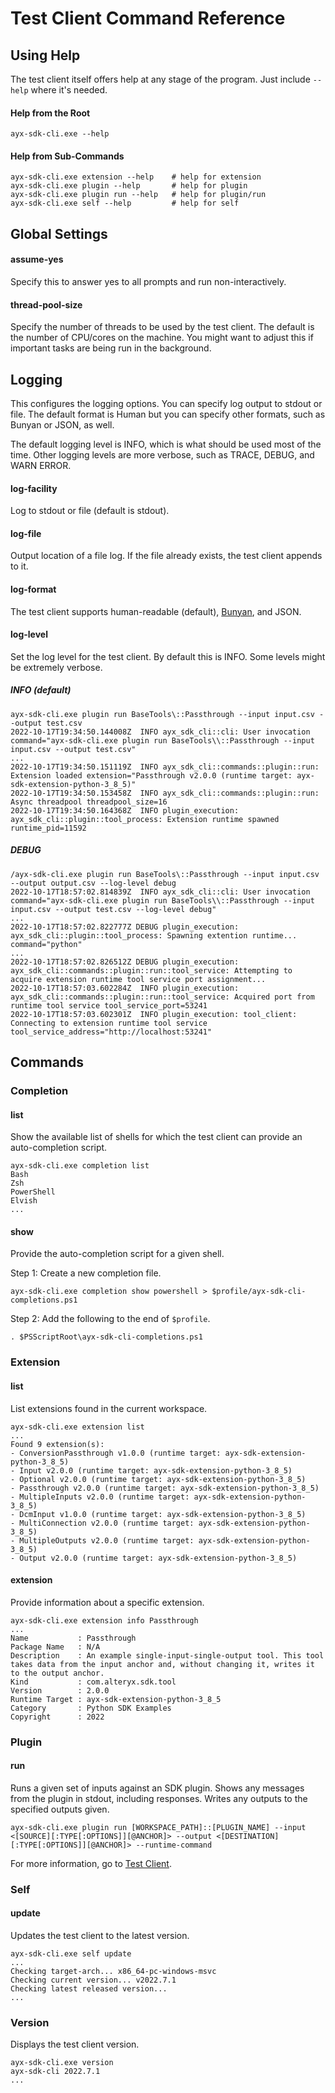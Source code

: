 # Test Client Command Reference

## Using Help

The test client itself offers help at any stage of the program. Just
include `--help` where it\'s needed.

#### Help from the Root

`ayx-sdk-cli.exe --help`

#### Help from Sub-Commands

    ayx-sdk-cli.exe extension --help    # help for extension
    ayx-sdk-cli.exe plugin --help       # help for plugin
    ayx-sdk-cli.exe plugin run --help   # help for plugin/run
    ayx-sdk-cli.exe self --help         # help for self

## Global Settings

#### assume-yes

Specify this to answer yes to all prompts and run non-interactively.

#### thread-pool-size

Specify the number of threads to be used by the test client. The default
is the number of CPU/cores on the machine. You might want to adjust this
if important tasks are being run in the background.

## Logging

This configures the logging options. You can specify log output to
stdout or file. The default format is Human but you can specify other
formats, such as Bunyan or JSON, as well.

The default logging level is INFO, which is what should be used most of
the time. Other logging levels are more verbose, such as TRACE, DEBUG,
and WARN ERROR.

#### log-facility

Log to stdout or file (default is stdout).

#### log-file

Output location of a file log. If the file already exists, the test
client appends to it.

#### log-format

The test client supports human-readable (default),
[Bunyan](https://github.com/trentm/node-bunyan), and JSON.

#### log-level

Set the log level for the test client. By default this is INFO. Some
levels might be extremely verbose.

##### INFO (default)
    ayx-sdk-cli.exe plugin run BaseTools\::Passthrough --input input.csv --output test.csv
    2022-10-17T19:34:50.144008Z  INFO ayx_sdk_cli::cli: User invocation command="ayx-sdk-cli.exe plugin run BaseTools\\::Passthrough --input input.csv --output test.csv"
    ...
    2022-10-17T19:34:50.151119Z  INFO ayx_sdk_cli::commands::plugin::run: Extension loaded extension="Passthrough v2.0.0 (runtime target: ayx-sdk-extension-python-3_8_5)"
    2022-10-17T19:34:50.153458Z  INFO ayx_sdk_cli::commands::plugin::run: Async threadpool threadpool_size=16
    2022-10-17T19:34:50.164368Z  INFO plugin_execution: ayx_sdk_cli::plugin::tool_process: Extension runtime spawned runtime_pid=11592

##### DEBUG
    /ayx-sdk-cli.exe plugin run BaseTools\::Passthrough --input input.csv --output output.csv --log-level debug
    2022-10-17T18:57:02.814839Z  INFO ayx_sdk_cli::cli: User invocation command="ayx-sdk-cli.exe plugin run BaseTools\\::Passthrough --input input.csv --output test.csv --log-level debug"
    ...
    2022-10-17T18:57:02.822777Z DEBUG plugin_execution: ayx_sdk_cli::plugin::tool_process: Spawning extention runtime... command="python"
    ...
    2022-10-17T18:57:02.826512Z DEBUG plugin_execution: ayx_sdk_cli::commands::plugin::run::tool_service: Attempting to acquire extension runtime tool service port assignment...
    2022-10-17T18:57:03.602284Z  INFO plugin_execution: ayx_sdk_cli::commands::plugin::run::tool_service: Acquired port from runtime tool service tool_service_port=53241
    2022-10-17T18:57:03.602301Z  INFO plugin_execution: tool_client: Connecting to extension runtime tool service tool_service_address="http://localhost:53241"


## Commands

### Completion

#### list

Show the available list of shells for which the test client can provide
an auto-completion script.

    ayx-sdk-cli.exe completion list
    Bash
    Zsh
    PowerShell
    Elvish
    ...

#### show

Provide the auto-completion script for a given shell.

Step 1: Create a new completion file.

`ayx-sdk-cli.exe completion show powershell > $profile/ayx-sdk-cli-completions.ps1`

Step 2: Add the following to the end of `$profile`.

`. $PSScriptRoot\ayx-sdk-cli-completions.ps1`

### Extension

#### list

List extensions found in the current workspace.

    ayx-sdk-cli.exe extension list
    ...
    Found 9 extension(s):
    - ConversionPassthrough v1.0.0 (runtime target: ayx-sdk-extension-python-3_8_5)
    - Input v2.0.0 (runtime target: ayx-sdk-extension-python-3_8_5)
    - Optional v2.0.0 (runtime target: ayx-sdk-extension-python-3_8_5)
    - Passthrough v2.0.0 (runtime target: ayx-sdk-extension-python-3_8_5)
    - MultipleInputs v2.0.0 (runtime target: ayx-sdk-extension-python-3_8_5)
    - DcmInput v1.0.0 (runtime target: ayx-sdk-extension-python-3_8_5)
    - MultiConnection v2.0.0 (runtime target: ayx-sdk-extension-python-3_8_5)
    - MultipleOutputs v2.0.0 (runtime target: ayx-sdk-extension-python-3_8_5)
    - Output v2.0.0 (runtime target: ayx-sdk-extension-python-3_8_5)


#### extension

Provide information about a specific extension.

    ayx-sdk-cli.exe extension info Passthrough
    ...
    Name           : Passthrough
    Package Name   : N/A
    Description    : An example single-input-single-output tool. This tool takes data from the input anchor and, without changing it, writes it to the output anchor.
    Kind           : com.alteryx.sdk.tool
    Version        : 2.0.0
    Runtime Target : ayx-sdk-extension-python-3_8_5
    Category       : Python SDK Examples
    Copyright      : 2022


### Plugin

#### run

Runs a given set of inputs against an SDK plugin. Shows any messages
from the plugin in stdout, including responses. Writes any outputs to
the specified outputs given.

`ayx-sdk-cli.exe plugin run [WORKSPACE_PATH]::[PLUGIN_NAME] --input <[SOURCE][:TYPE[:OPTIONS]][@ANCHOR]> --output <[DESTINATION][:TYPE[:OPTIONS]][@ANCHOR]> --runtime-command`

For more information, go to [Test
Client](https://help.alteryx.com/developer-help/test-client).

### Self

#### update

Updates the test client to the latest version.

    ayx-sdk-cli.exe self update
    ...
    Checking target-arch... x86_64-pc-windows-msvc
    Checking current version... v2022.7.1
    Checking latest released version...
    ...

### Version

Displays the test client version.

    ayx-sdk-cli.exe version
    ayx-sdk-cli 2022.7.1
    ...
